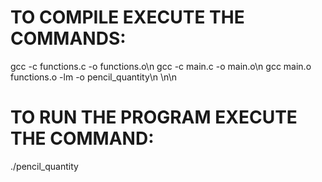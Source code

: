 # TO COMPILE EXECUTE THE COMMANDS:

gcc -c functions.c -o functions.o\n
gcc -c main.c -o main.o\n
gcc main.o functions.o -lm -o pencil_quantity\n
\n\n
# TO RUN THE PROGRAM EXECUTE THE COMMAND:

./pencil_quantity
